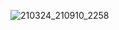 ![210324_210910_2258](https://user-images.githubusercontent.com/38041069/107650194-8fae8800-6cc1-11eb-9779-85d09cb521af.png)
